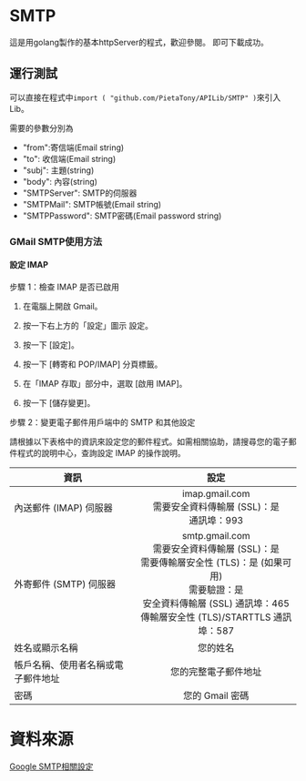 # SMTP

這是用golang製作的基本httpServer的程式，歡迎參閱。
即可下載成功。

## 運行測試

可以直接在程式中```import ( "github.com/PietaTony/APILib/SMTP" )```來引入Lib。

需要的參數分別為

* "from":寄信端(Email string)
* "to": 收信端(Email string)
* "subj": 主題(string)
* "body": 內容(string)
* "SMTPServer": SMTP的伺服器
* "SMTPMail": SMTP帳號(Email string)
* "SMTPPassword": SMTP密碼(Email password string)

### GMail SMTP使用方法

#### 設定 IMAP

步驟 1：檢查 IMAP 是否已啟用

1. 在電腦上開啟 Gmail。

2. 按一下右上方的「設定」圖示 設定。

3. 按一下 [設定]。

4. 按一下 [轉寄和 POP/IMAP] 分頁標籤。

5. 在「IMAP 存取」部分中，選取 [啟用 IMAP]。

6. 按一下 [儲存變更]。

步驟 2：變更電子郵件用戶端中的 SMTP 和其他設定

請根據以下表格中的資訊來設定您的郵件程式。如需相關協助，請搜尋您的電子郵件程式的說明中心，查詢設定 IMAP 的操作說明。

| 資訊                       | 設定            | 
| -------------------------- | :-----------------------------------------------:  | 
| 內送郵件 (IMAP) 伺服器      | imap.gmail.com <br> 需要安全資料傳輸層 (SSL)：是 <br>  通訊埠：993                                         | 
| 外寄郵件 (SMTP) 伺服器      | smtp.gmail.com <br> 需要安全資料傳輸層 (SSL)：是 <br> 需要傳輸層安全性 (TLS)：是 (如果可用) <br> 需要驗證：是 <br> 安全資料傳輸層 (SSL) 通訊埠：465 <br> 傳輸層安全性 (TLS)/STARTTLS 通訊埠：587     | 
| 姓名或顯示名稱      | 您的姓名     | 
| 帳戶名稱、使用者名稱或電子郵件地址      | 您的完整電子郵件地址     | 
| 密碼      | 您的 Gmail 密碼     | 

# 資料來源
[Google SMTP相關設定](https://support.google.com/mail/answer/7126229?hl=zh-Hant)

